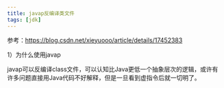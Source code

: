 ```yaml
---
title: javap反编译类文件
tags: [jdk]
---
```


参考：https://blog.csdn.net/xieyuooo/article/details/17452383

1）为什么使用javap

javap可以反编译class文件，可以认知比Java更低一个抽象层次的逻辑，或许有许多问题直接用Java代码不好解释，但是一旦看到虚指令后就一切明了。